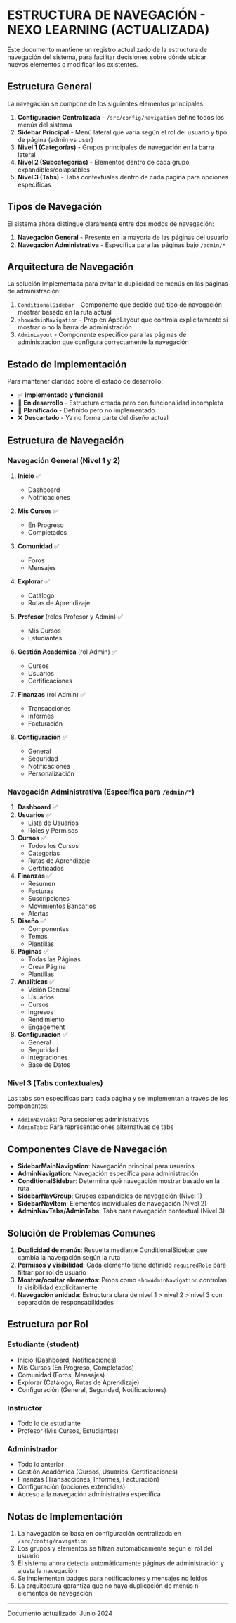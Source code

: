 
# ESTRUCTURA DE NAVEGACIÓN - NEXO LEARNING (ACTUALIZADA)

Este documento mantiene un registro actualizado de la estructura de navegación del sistema, para facilitar decisiones sobre dónde ubicar nuevos elementos o modificar los existentes.

## Estructura General

La navegación se compone de los siguientes elementos principales:

1. **Configuración Centralizada** - `/src/config/navigation` define todos los menús del sistema 
2. **Sidebar Principal** - Menú lateral que varía según el rol del usuario y tipo de página (admin vs user)
3. **Nivel 1 (Categorías)** - Grupos principales de navegación en la barra lateral
4. **Nivel 2 (Subcategorías)** - Elementos dentro de cada grupo, expandibles/colapsables
5. **Nivel 3 (Tabs)** - Tabs contextuales dentro de cada página para opciones específicas

## Tipos de Navegación

El sistema ahora distingue claramente entre dos modos de navegación:

1. **Navegación General** - Presente en la mayoría de las páginas del usuario
2. **Navegación Administrativa** - Específica para las páginas bajo `/admin/*`

## Arquitectura de Navegación

La solución implementada para evitar la duplicidad de menús en las páginas de administración:

1. `ConditionalSidebar` - Componente que decide qué tipo de navegación mostrar basado en la ruta actual
2. `showAdminNavigation` - Prop en AppLayout que controla explícitamente si mostrar o no la barra de administración
3. `AdminLayout` - Componente específico para las páginas de administración que configura correctamente la navegación

## Estado de Implementación

Para mantener claridad sobre el estado de desarrollo:
- ✅ **Implementado y funcional**
- 🔄 **En desarrollo** - Estructura creada pero con funcionalidad incompleta
- 🚧 **Planificado** - Definido pero no implementado
- ❌ **Descartado** - Ya no forma parte del diseño actual

## Estructura de Navegación

### Navegación General (Nivel 1 y 2)

1. **Inicio** ✅
   - Dashboard
   - Notificaciones

2. **Mis Cursos** ✅
   - En Progreso
   - Completados

3. **Comunidad** ✅
   - Foros
   - Mensajes

4. **Explorar** ✅
   - Catálogo
   - Rutas de Aprendizaje

5. **Profesor** (roles Profesor y Admin) ✅
   - Mis Cursos
   - Estudiantes

6. **Gestión Académica** (rol Admin) ✅
   - Cursos
   - Usuarios
   - Certificaciones

7. **Finanzas** (rol Admin) ✅
   - Transacciones
   - Informes
   - Facturación

8. **Configuración** ✅
   - General
   - Seguridad
   - Notificaciones
   - Personalización

### Navegación Administrativa (Específica para `/admin/*`)

1. **Dashboard** ✅
2. **Usuarios** ✅
   - Lista de Usuarios
   - Roles y Permisos
3. **Cursos** ✅
   - Todos los Cursos
   - Categorías
   - Rutas de Aprendizaje
   - Certificados
4. **Finanzas** ✅
   - Resumen
   - Facturas
   - Suscripciones
   - Movimientos Bancarios
   - Alertas
5. **Diseño** ✅
   - Componentes
   - Temas
   - Plantillas
6. **Páginas** ✅
   - Todas las Páginas
   - Crear Página
   - Plantillas
7. **Analíticas** ✅
   - Visión General
   - Usuarios
   - Cursos
   - Ingresos
   - Rendimiento
   - Engagement
8. **Configuración** ✅
   - General
   - Seguridad
   - Integraciones
   - Base de Datos

### Nivel 3 (Tabs contextuales)

Las tabs son específicas para cada página y se implementan a través de los componentes:
- `AdminNavTabs`: Para secciones administrativas
- `AdminTabs`: Para representaciones alternativas de tabs

## Componentes Clave de Navegación

- **SidebarMainNavigation**: Navegación principal para usuarios
- **AdminNavigation**: Navegación específica para administración
- **ConditionalSidebar**: Determina qué navegación mostrar basado en la ruta
- **SidebarNavGroup**: Grupos expandibles de navegación (Nivel 1)
- **SidebarNavItem**: Elementos individuales de navegación (Nivel 2)
- **AdminNavTabs/AdminTabs**: Tabs para navegación contextual (Nivel 3)

## Solución de Problemas Comunes

1. **Duplicidad de menús**: Resuelta mediante ConditionalSidebar que cambia la navegación según la ruta
2. **Permisos y visibilidad**: Cada elemento tiene definido `requiredRole` para filtrar por rol de usuario
3. **Mostrar/ocultar elementos**: Props como `showAdminNavigation` controlan la visibilidad explícitamente
4. **Navegación anidada**: Estructura clara de nivel 1 > nivel 2 > nivel 3 con separación de responsabilidades

## Estructura por Rol

### Estudiante (student)
- Inicio (Dashboard, Notificaciones)
- Mis Cursos (En Progreso, Completados)
- Comunidad (Foros, Mensajes)
- Explorar (Catálogo, Rutas de Aprendizaje)
- Configuración (General, Seguridad, Notificaciones)

### Instructor
- Todo lo de estudiante
- Profesor (Mis Cursos, Estudiantes)

### Administrador
- Todo lo anterior
- Gestión Académica (Cursos, Usuarios, Certificaciones)
- Finanzas (Transacciones, Informes, Facturación)
- Configuración (opciones extendidas)
- Acceso a la navegación administrativa específica

## Notas de Implementación

1. La navegación se basa en configuración centralizada en `/src/config/navigation`
2. Los grupos y elementos se filtran automáticamente según el rol del usuario
3. El sistema ahora detecta automáticamente páginas de administración y ajusta la navegación
4. Se implementan badges para notificaciones y mensajes no leídos
5. La arquitectura garantiza que no haya duplicación de menús ni elementos de navegación

---

Documento actualizado: Junio 2024

